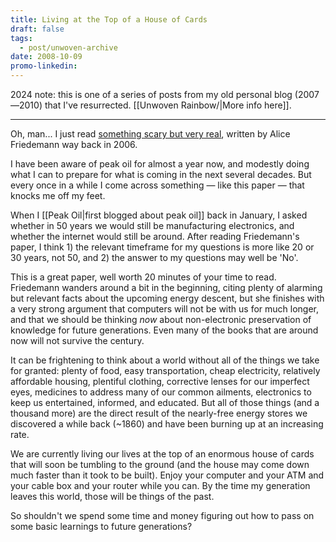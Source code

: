```yaml
---
title: Living at the Top of a House of Cards
draft: false
tags:
  - post/unwoven-archive
date: 2008-10-09
promo-linkedin:
---
```

2024 note: this is one of a series of posts from my old personal blog (2007—2010) that I've resurrected. [[Unwoven Rainbow/|More info here]].

---

Oh, man... I just read [something scary but very real](https://www.resilience.org/stories/2006-01-07/peak-oil-and-preservation-knowledge-full/), written by Alice Friedemann way back in 2006.  
  
I have been aware of peak oil for almost a year now, and modestly doing what I can to prepare for what is coming in the next several decades. But every once in a while I come across something — like this paper — that knocks me off my feet.  
  
When I [[Peak Oil|first blogged about peak oil]] back in January, I asked whether in 50 years we would still be manufacturing electronics, and whether the internet would still be around. After reading Friedemann's paper, I think 1) the relevant timeframe for my questions is more like 20 or 30 years, not 50, and 2) the answer to my questions may well be 'No'.  
  
This is a great paper, well worth 20 minutes of your time to read. Friedemann wanders around a bit in the beginning, citing plenty of alarming but relevant facts about the upcoming energy descent, but she finishes with a very strong argument that computers will not be with us for much longer, and that we should be thinking _now_ about non-electronic preservation of knowledge for future generations. Even many of the books that are around now will not survive the century.  
  
It can be frightening to think about a world without all of the things we take for granted: plenty of food, easy transportation, cheap electricity, relatively affordable housing, plentiful clothing, corrective lenses for our imperfect eyes, medicines to address many of our common ailments, electronics to keep us entertained, informed, and educated. But all of those things (and a thousand more) are the direct result of the nearly-free energy stores we discovered a while back (~1860) and have been burning up at an increasing rate.  
  
We are currently living our lives at the top of an enormous house of cards that will soon be tumbling to the ground (and the house may come down much faster than it took to be built). Enjoy your computer and your ATM and your cable box and your router while you can. By the time my generation leaves this world, those will be things of the past.  
  
So shouldn't we spend some time and money figuring out how to pass on some basic learnings to future generations?
